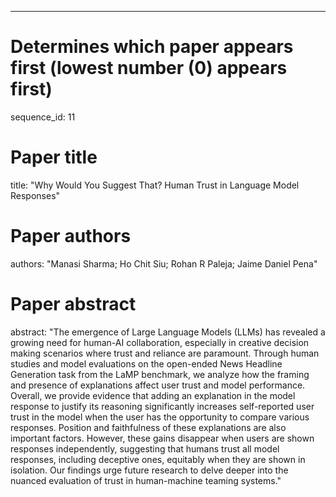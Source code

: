 --- 
# Determines which paper appears first (lowest number (0) appears first)
sequence_id: 11

# Paper title 
title: "Why Would You Suggest That? Human Trust in Language Model Responses"

# Paper authors 
authors: "Manasi Sharma; Ho Chit Siu; Rohan R Paleja; Jaime Daniel Pena"

# Paper abstract 
abstract: "The emergence of Large Language Models (LLMs) has revealed a growing need for human-AI collaboration, especially in creative decision making scenarios where trust and reliance are paramount. Through human studies and model evaluations on the open-ended News Headline Generation task from the LaMP benchmark, we analyze how the framing and presence of explanations affect user trust and model performance. Overall, we provide evidence that adding an explanation in the model response to justify its reasoning significantly increases self-reported user trust in the model when the user has the opportunity to compare various responses. Position and faithfulness of these explanations are also important factors. However, these gains disappear when users are shown responses independently, suggesting that humans trust all model responses, including deceptive ones, equitably when they are shown in isolation. Our findings urge future research to delve deeper into the nuanced evaluation of trust in human-machine teaming systems."


